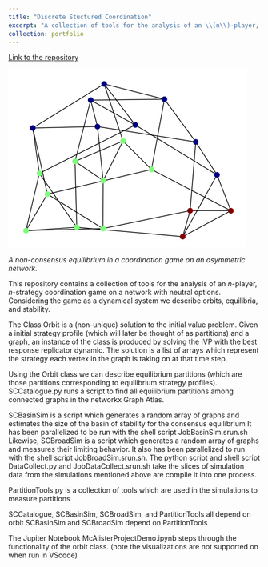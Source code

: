 ```yaml
---
title: "Discrete Stuctured Coordination"
excerpt: "A collection of tools for the analysis of an \\(n\\)-player, \\(n\\)-strategy coordination game on a network with neutral options. Considering the game as a dynamical system we describe orbits, equilibria, and stability.<br/><img src='/images/DiscreteStructuredImage.png'>"
collection: portfolio
---
```


[Link to the repository ](https://github.com/feffermanlab/JSM_2024_StructuredCoordination)

<img src='/images/DiscreteStructuredImage.png'>

<i>A non-consensus equilibrium in a coordination game on an asymmetric network.</i>

This repository contains a collection of tools for the analysis of an $n$-player, $n$-strategy coordination game on a network with neutral options. 
Considering the game as a dynamical system we describe orbits, equilibria, and stability.  

The Class Orbit is a (non-unique) solution to the initial value problem. Given a initial strategy profile (which will
later be thought of as partitions) and a graph, an instance of the class is produced by solving the IVP
with the best response replicator dynamic. The solution is a list of arrays which represent the strategy
each vertex in the graph is taking on at that time step. 

Using the Orbit class we can describe equilibrium partitions (which are those partitions corresponding to
equilibrium strategy profiles). SCCatalogue.py runs a script to find all equilibrium partitions among
connected graphs in the networkx Graph Atlas. 

SCBasinSim is a script which generates a random array of graphs and estimates the size of the basin of 
stability for the consensus equilibrium It has been parallelized to be run with the shell script JobBasinSim.srun.sh
Likewise, SCBroadSim is a script which generates a random array of graphs and measures their limiting behavior.
It also has been parallelized to run with the shell script JobBroadSim.srun.sh.
The python script and shell script DataCollect.py and JobDataCollect.srun.sh take the slices of simulation data from the
simulations mentioned above are compile it into one process. 

PartitionTools.py is a collection of tools which are used in the simulations to measure partitions

SCCatalogue, SCBasinSim, SCBroadSim, and PartitionTools all depend on orbit
SCBasinSim and SCBroadSim depend on PartitionTools

The Jupiter Notebook McAlisterProjectDemo.ipynb steps through the functionality of the orbit class. 
(note the visualizations are not supported on when run in VScode)